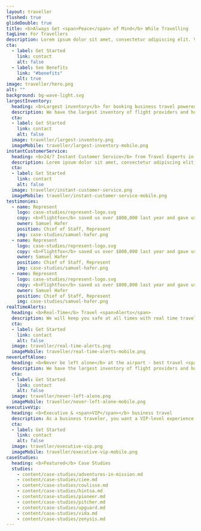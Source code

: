 ```yaml
---
layout: traveller
flushed: true
glideDouble: true
title: <b>Always Get <span>Peace</span> of Mind</b> While Travelling
tagLine: For Travellers
description: Lorem ipsum dolor sit amet, consectetur adipiscing elit. Velit varius adipiscing aliquet magna tincidunt iaculis nam morbi. Augue fringilla.
cta:
  - label: Get Started
    link: contact
    alt: false
  - label: See Benefits
    link: "#benefits"
    alt: true
image: traveller/hero.png
alt: ""
background: bg-wave-light.svg
largestInventory:
  heading: <b>Largest inventory</b> for booking business travel powered by <span>Humans</span> not code.
  description: We have the largest inventory of flight providers and hotels so we can book the best deal for your corporate travel.
  cta:
  - label: Get Started
    link: contact
    alt: false
  image: traveller/largest-inventory.png
  imageMobile: traveller/largest-inventory-mobile.png
instantCustomerService:
  heading: <b>24/7 Instant Customer Service</b> from Travel Experts in <span>50+ Countries</span> No overseas call centres here.
  description: Lorem ipsum dolor sit amet, consectetur adipiscing elit, sed do eiusmod tempor incididunt ut labore et dolore magna aliqua. Ut enim ad minim veniam, quis nostrud.
  cta:
  - label: Get Started
    link: contact
    alt: false
  image: traveller/instant-customer-service.png
  imageMobile: traveller/instant-customer-service-mobile.png
testimonies:
  - name: Represent
    logo: case-studies/represent-logo.svg
    copy: <b>Flightfox</b> saved us over $800,000 last year and gave us peace of mind with their global support too.
    owner: Samuel Hafer
    position: Chief of Staff, Represent
    img: case-studies/samuel-hafer.png
  - name: Represent
    logo: case-studies/represent-logo.svg
    copy: <b>Flightfox</b> saved us over $800,000 last year and gave us peace of mind with their global support too.
    owner: Samuel Hafer
    position: Chief of Staff, Represent
    img: case-studies/samuel-hafer.png
  - name: Represent
    logo: case-studies/represent-logo.svg
    copy: <b>Flightfox</b> saved us over $800,000 last year and gave us peace of mind with their global support too.
    owner: Samuel Hafer
    position: Chief of Staff, Represent
    img: case-studies/samuel-hafer.png
realTimeAlerts:
  heading: <b>Real-Time</b> Travel <span>Alerts</span>
  description: We will keep you safe at all times with real time travel alerts sent via email and through our platform. No need to stress if your flight is cancelled, reschduled or delayed.
  cta:
  - label: Get Started
    link: contact
    alt: false
  image: traveller/real-time-alerts.png
  imageMobile: traveller/real-time-alerts-mobile.png
neverLeftAlone:
  heading: <b>Never be left alone</b> at the airport - best travel <span>risk management</span> in the industry.
  description: We have the largest inventory of flight providers and hotels so we can book the best deal for your corporate travel.
  cta:
  - label: Get Started
    link: contact
    alt: false
  image: traveller/never-left-alone.png
  imageMobile: traveller/never-left-alone-mobile.png
executiveVip:
  heading: <b>Executive & <span>VIP</span></b> business travel
  description: As a business traveler, you want a VIP-level experience with zero stress. At Flightfox we curate the best selection of hotels and properties to ensure your executive travel is smooth and enjoyable.
  cta:
  - label: Get Started
    link: contact
    alt: false
  image: traveller/executive-vip.png
  imageMobile: traveller/executive-vip-mobile.png
caseStudies:
  heading: <b>Featured</b> Case Studies
  studies:
    - content/case-studies/adventures-in-mission.md
    - content/case-studies/ciee.md
    - content/case-studies/coulisse.md
    - content/case-studies/hintsa.md
    - content/case-studies/pioneer.md
    - content/case-studies/pitcher.md
    - content/case-studies/upguard.md
    - content/case-studies/vida.md
    - content/case-studies/zenysis.md
---
```

